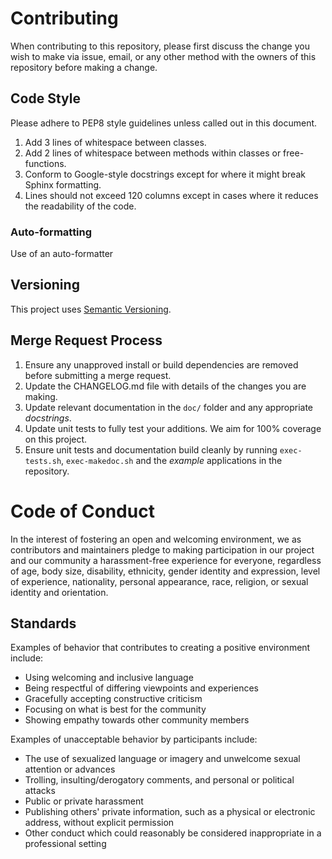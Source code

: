 Contributing
============

When contributing to this repository, please first discuss the change you wish
to make via issue, email, or any other method with the owners of this repository
before making a change.

Code Style
----------
Please adhere to PEP8 style guidelines unless called out in this document.
1. Add 3 lines of whitespace between classes.
2. Add 2 lines of whitespace between methods within classes or free-functions.
3. Conform to Google-style docstrings except for where it might break Sphinx
   formatting.
4. Lines should not exceed 120 columns except in cases where it reduces the
   readability of the code.

### Auto-formatting
Use of an auto-formatter 

Versioning
----------
This project uses [Semantic Versioning][1].

Merge Request Process
---------------------
1. Ensure any unapproved install or build dependencies are removed before submitting
   a merge request.
2. Update the CHANGELOG.md file with details of the changes you are making.
3. Update relevant documentation in the `doc/` folder and any appropriate _docstrings_.
4. Update unit tests to fully test your additions. We aim for 100% coverage on this project.
5. Ensure unit tests and documentation build cleanly by running `exec-tests.sh`, `exec-makedoc.sh`
   and the _example_ applications in the repository.

Code of Conduct
===============
In the interest of fostering an open and welcoming environment, we as contributors
and maintainers pledge to making participation in our project and our community a
harassment-free experience for everyone, regardless of age, body size, disability,
ethnicity, gender identity and expression, level of experience, nationality,
personal appearance, race, religion, or sexual identity and orientation.

Standards
---------
Examples of behavior that contributes to creating a positive environment include:
- Using welcoming and inclusive language
- Being respectful of differing viewpoints and experiences
- Gracefully accepting constructive criticism
- Focusing on what is best for the community
- Showing empathy towards other community members

Examples of unacceptable behavior by participants include:
- The use of sexualized language or imagery and unwelcome sexual attention
  or advances
- Trolling, insulting/derogatory comments, and personal or political attacks
- Public or private harassment
- Publishing others' private information, such as a physical or electronic
  address, without explicit permission
- Other conduct which could reasonably be considered inappropriate in a
  professional setting

[1]: http://semver.org/
